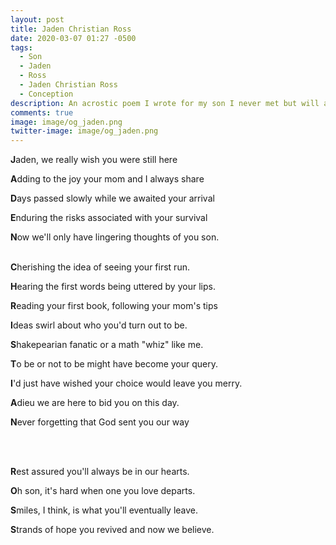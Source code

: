 ```yaml
---
layout: post
title: Jaden Christian Ross
date: 2020-03-07 01:27 -0500
tags:
  - Son
  - Jaden
  - Ross
  - Jaden Christian Ross
  - Conception
description: An acrostic poem I wrote for my son I never met but will always love.
comments: true
image: image/og_jaden.png
twitter-image: image/og_jaden.png
---
```


**J**aden, we really wish you were still here

**A**dding to the joy your mom and I always share

**D**ays passed slowly while we awaited your arrival

**E**nduring the risks associated with your survival

**N**ow we'll only have lingering thoughts of you son.
<br/><br/>

**C**herishing the idea of seeing your first run.

**H**earing the first words being uttered by your lips.

**R**eading your first book, following your mom's tips

**I**deas swirl about who you'd turn out to be.

**S**hakepearian fanatic or a math "whiz" like me.

**T**o be or not to be might have become your query.

**I**'d just have wished your choice would leave you merry.

**A**dieu we are here to bid you on this day.

**N**ever forgetting that God sent you our way

<br/><br/>

**R**est assured you'll always be in our hearts.

**O**h son, it's hard when one you love departs.

**S**miles, I think, is what you'll eventually leave.

**S**trands of hope you revived and now we believe.
